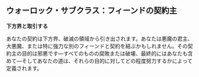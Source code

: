 ## ウォーロック・サブクラス：フィーンドの契約主

**下方界と取引する**

あなたの契約は下方界、破滅の領域から引き出されます。あなたは悪魔の君主、大悪魔、または特に強力な別のフィーンドと契約を結ぶかもしれません。その契約主の目的は邪悪です—すべてのものの腐敗または破壊、最終的にはあなたも含めて—そしてあなたの道は、それらの目的に対してどの程度努力するかによって定義されます。
